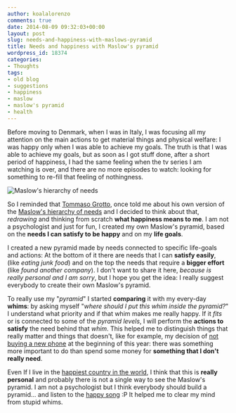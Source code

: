 ```yaml
---
author: koalalorenzo
comments: true
date: 2014-08-09 09:32:03+00:00
layout: post
slug: needs-and-happiness-with-maslows-pyramid
title: Needs and happiness with Maslow's pyramid
wordpress_id: 18374
categories:
- Thoughts
tags:
- old blog
- suggestions
- happiness
- maslow
- maslow's pyramid
- health
---
```


Before moving to Denmark, when I was in Italy, I was focusing all my attention on the main actions to get material things and physical welfare: I was happy only when I was able to achieve my goals. The truth is that I was able to achieve my goals, but as soon as I got stuff done, after a short period of happiness, I had the same feeling when the tv series I am watching is over, and there are no more episodes to watch: looking for something to re-fill that feeling of nothingness.

![Maslow's hierarchy of needs](cover_maslows.webp)

So I reminded that [Tommaso Grotto](http://www.tommasogrotto.com), once told me about his own version of the [Maslow's hierarchy of needs](http://en.wikipedia.org/wiki/Maslow's_hierarchy_of_needs) and I decided to think about that, _redrawing_ and thinking from scratch **what happiness means to me**. I am not a psychologist and just for fun, I created my own Maslow's pyramid, based on the **needs I can satisfy to be happy** and on my **life goals**.

I created a new pyramid made by needs connected to specific life-goals and actions: At the bottom of it there are needs that I can **satisfy easily**, (like _eating junk food_) and on the top the needs that require a **bigger effort** (like _found another company_). I don't want to share it here, _because is really personal and I am sorry_, but I hope you get the idea: I really suggest everybody to create their own Maslow's pyramid.

To really use my "_pyramid_" I started **comparing** it with my every-day **whims**: by asking myself  "_where should I put this whim inside the pyramid?_" I understand what priority and if that whim makes me really happy. If it _fits_ or is connected to some of the _pyramid levels_, I will perform the **actions to satisfy** the need behind that _whim_. This helped me to distinguish things that really matter and things that doesn't, like for example, my decision of [not buying a new phone](http://koalalorenzo2014.wordpress.com/2014/01/31/no-all-acquisto-del-nexus-5/) at the beginning of this year: there was something more important to do than spend some money for **something that I don't really need**.

Even If I live in the [happiest country in the world](https://sundhedsstyrelsen.dk/en/medicines/consumption-analyses/consumption-of-antidepressants-in-denmark-in-the-primary-health-sector-in-the-period-1994-2003), I think that this is **really personal** and probably there is not a single way to see the Maslow's pyramid. I am not a psychologist but I think everybody should build a pyramid... and listen to the [happy song](https://www.youtube.com/watch?v=y6Sxv-sUYtM) :P It helped me to clear my mind from stupid whims.
